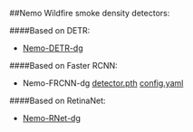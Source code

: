 ##Nemo Wildfire smoke density detectors:

####Based on DETR:
- [Nemo-DETR-dg](https://nevada.box.com/s/ad391d20lsjfh0n85z9pc3hj739462x3)


####Based on Faster RCNN:

  - Nemo-FRCNN-dg [detector.pth](https://nevada.box.com/s/tckoxw2pjq6brfhnlgsrq22lnarc7qwd) [config.yaml](https://nevada.box.com/s/vynwtiw8sgjkbxn0326m2qz2vy3nre5t)

####Based on RetinaNet:
  - [Nemo-RNet-dg]()
